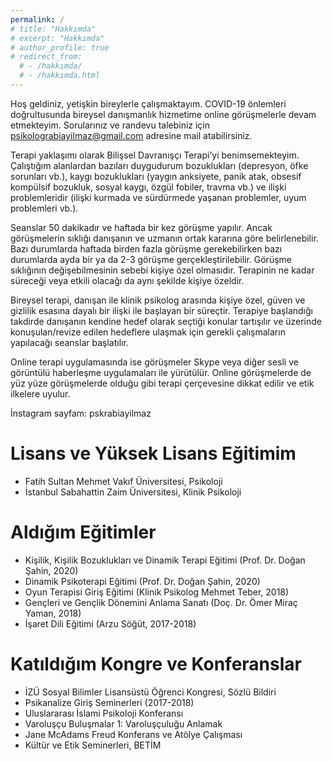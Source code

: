 ```yaml
---
permalink: /
# title: "Hakkımda"
# excerpt: "Hakkımda"
# author_profile: true
# redirect_from: 
  # - /hakkımda/
  # - /hakkımda.html
---
```


Hoş geldiniz, yetişkin bireylerle çalışmaktayım. COVID-19 önlemleri doğrultusunda bireysel danışmanlık hizmetime online görüşmelerle devam etmekteyim. Sorularınız ve randevu talebiniz için psikolograbiayilmaz@gmail.com adresine mail atabilirsiniz.

Terapi yaklaşımı olarak Bilişsel Davranışçı Terapi’yi benimsemekteyim. Çalıştığım alanlardan bazıları duygudurum bozuklukları (depresyon, öfke sorunları vb.), kaygı bozuklukları (yaygın anksiyete, panik atak, obsesif kompülsif bozukluk, sosyal kaygı, özgül fobiler, travma vb.) ve ilişki problemleridir (ilişki kurmada ve sürdürmede yaşanan problemler, uyum problemleri vb.).

Seanslar 50 dakikadır ve haftada bir kez görüşme yapılır. Ancak görüşmelerin sıklığı danışanın ve uzmanın ortak kararına göre belirlenebilir. Bazı durumlarda haftada birden fazla görüşme gerekebilirken bazı durumlarda ayda bir ya da 2-3 görüşme gerçekleştirilebilir. Görüşme sıklığının değişebilmesinin sebebi kişiye özel olmasıdır. Terapinin ne kadar süreceği veya etkili olacağı da aynı şekilde kişiye özeldir. 

Bireysel terapi, danışan ile klinik psikolog arasında kişiye özel, güven ve gizlilik esasına dayalı bir ilişki ile başlayan bir süreçtir. Terapiye başlandığı takdirde danışanın kendine hedef olarak seçtiği konular tartışılır ve üzerinde konuşulan/revize edilen hedeflere ulaşmak için gerekli çalışmaların yapılacağı seanslar başlatılır. 

Online terapi uygulamasında ise görüşmeler Skype veya diğer sesli ve görüntülü haberleşme uygulamaları ile yürütülür. Online görüşmelerde de yüz yüze görüşmelerde olduğu gibi terapi çerçevesine dikkat edilir ve etik ilkelere uyulur. 

İnstagram sayfam: pskrabiayilmaz

Lisans ve Yüksek Lisans Eğitimim
======
* Fatih Sultan Mehmet Vakıf Üniversitesi, Psikoloji
* İstanbul Sabahattin Zaim Üniversitesi, Klinik Psikoloji


Aldığım Eğitimler
======
* Kişilik, Kişilik Bozuklukları ve Dinamik Terapi Eğitimi (Prof. Dr. Doğan Şahin, 2020)
* Dinamik Psikoterapi Eğitimi (Prof. Dr. Doğan Şahin, 2020)
* Oyun Terapisi Giriş Eğitimi (Klinik Psikolog Mehmet Teber, 2018)
* Gençleri ve Gençlik Dönemini Anlama Sanatı (Doç. Dr. Ömer Miraç Yaman, 2018)
* İşaret Dili Eğitimi (Arzu Söğüt, 2017-2018)


Katıldığım Kongre ve Konferanslar
======
* İZÜ Sosyal Bilimler Lisansüstü Öğrenci Kongresi, Sözlü Bildiri
* Psikanalize Giriş Seminerleri (2017-2018)
* Uluslararası İslami Psikoloji Konferansı
* Varoluşçu Buluşmalar 1: Varoluşçuluğu Anlamak
* Jane McAdams Freud Konferans ve Atölye Çalışması
* Kültür ve Etik Seminerleri, BETİM

